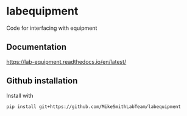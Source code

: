 # labequipment
Code for interfacing with equipment

## Documentation
https://lab-equipment.readthedocs.io/en/latest/

## Github installation
Install with 
    
    pip install git+https://github.com/MikeSmithLabTeam/labequipment
